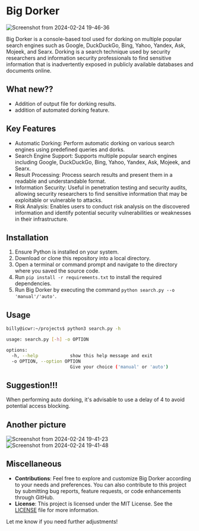 # Big Dorker
![Screenshot from 2024-02-24 19-46-36](https://github.com/ICWR-TEAM/BigDorker/assets/45759837/ea190d4d-8cc8-4013-bc42-905d029f2a3c)

Big Dorker is a console-based tool used for dorking on multiple popular search engines such as Google, DuckDuckGo, Bing, Yahoo, Yandex, Ask, Mojeek, and Searx. Dorking is a search technique used by security researchers and information security professionals to find sensitive information that is inadvertently exposed in publicly available databases and documents online.

## What new??
- Addition of output file for dorking results.
- addition of automated dorking feature.

## Key Features

- Automatic Dorking: Perform automatic dorking on various search engines using predefined queries and dorks.
- Search Engine Support: Supports multiple popular search engines including Google, DuckDuckGo, Bing, Yahoo, Yandex, Ask, Mojeek, and Searx.
- Result Processing: Process search results and present them in a readable and understandable format.
- Information Security: Useful in penetration testing and security audits, allowing security researchers to find sensitive information that may be exploitable or vulnerable to attacks.
- Risk Analysis: Enables users to conduct risk analysis on the discovered information and identify potential security vulnerabilities or weaknesses in their infrastructure.

## Installation

1. Ensure Python is installed on your system.
2. Download or clone this repository into a local directory.
3. Open a terminal or command prompt and navigate to the directory where you saved the source code.
4. Run `pip install -r requirements.txt` to install the required dependencies.
5. Run Big Dorker by executing the command `python search.py --o 'manual'/'auto'`.

## Usage

```bash
billy@icwr:~/projects$ python3 search.py -h

usage: search.py [-h] -o OPTION

options:
  -h, --help            show this help message and exit
  -o OPTION, --option OPTION
                        Give your choice ('manual' or 'auto')

```


## Suggestion!!!

When performing auto dorking, it's advisable to use a delay of 4 to avoid potential access blocking.

## Another picture
![Screenshot from 2024-02-24 19-41-23](https://github.com/ICWR-TEAM/BigDorker/assets/45759837/78c11fa8-7b12-41bb-90fe-1735eeb38190)
![Screenshot from 2024-02-24 19-41-48](https://github.com/ICWR-TEAM/BigDorker/assets/45759837/d6356b7a-b43e-4bd5-ac82-6c43f3cc0465)

## Miscellaneous

- **Contributions**: Feel free to explore and customize Big Dorker according to your needs and preferences. You can also contribute to this project by submitting bug reports, feature requests, or code enhancements through GitHub.
- **License**: This project is licensed under the MIT License. See the [LICENSE](LICENSE) file for more information.

Let me know if you need further adjustments!
